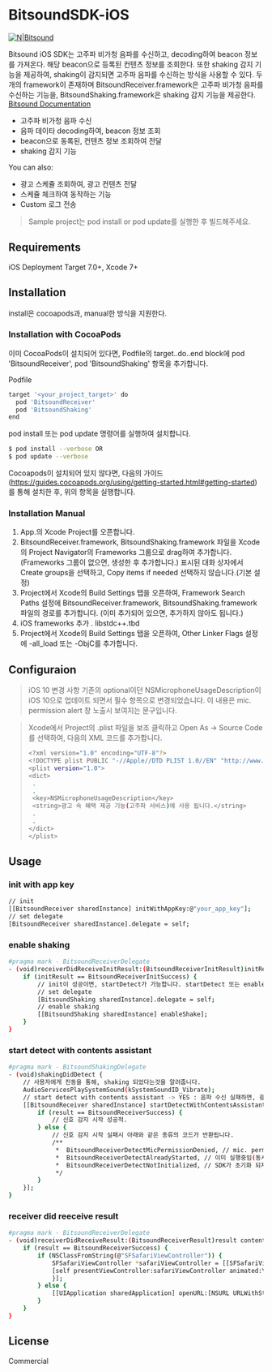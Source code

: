 # BitsoundSDK-iOS

[![N|Bitsound](https://daks2k3a4ib2z.cloudfront.net/580f2a6962cf032f7b75c078/5812f9cb4c0e119f5c2d04b6_overview_reduced-p-800x487.png)](http://bitsound.io/)

Bitsound iOS SDK는 고주파 비가청 음파를 수신하고, decoding하여 beacon 정보를 가져온다. 해당 beacon으로 등록된 컨텐츠 정보를 조회한다.
또한 shaking 감지 기능을 제공하여, shaking이 감지되면 고주파 음파를 수신하는 방식을 사용할 수 있다.
두 개의 framework이 존재하며 BitsoundReceiver.framework은 고주파 비가청 음파를 수신하는 기능을, BitsoundShaking.framework은 shaking 감지 기능을 제공한다. [Bitsound Documentation](https://docs.bitsound.io/v1.0/docs/introduction)

  - 고주파 비가청 음파 수신 
  - 음파 데이타 decoding하여, beacon 정보 조회
  - beacon으로 동록된, 컨텐츠 정보 조회하여 전달
  - shaking 감지 기능

You can also:
  - 광고 스케쥴 조회하여, 광고 컨텐츠 전달
  - 스케쥴 체크하여 동작하는 기능
  - Custom 로그 전송

> Sample project는 pod install or pod update를 실행한 후 빌드해주세요.

## Requirements
iOS Deployment Target 7.0+, Xcode 7+

## Installation

install은 cocoapods과, manual한 방식을 지원한다.

### Installation with CocoaPods
이미 CocoaPods이 설치되어 있다면, Podfile의 target..do..end block에 pod 'BitsoundReceiver', pod 'BitsoundShaking' 항목을 추가합니다.

Podfile
```sh
target '<your_project_target>' do
  pod 'BitsoundReceiver'
  pod 'BitsoundShaking'
end
```

pod install 또는 pod update 명령어를 실행하여 설치합니다.

```sh
$ pod install --verbose OR
$ pod update --verbose
```
Cocoapods이 설치되어 있지 않다면, 다음의 가이드(https://guides.cocoapods.org/using/getting-started.html#getting-started)를 통해 설치한 후, 위의 항목을 실행합니다.

### Installation Manual

1. App.의 Xcode Project를 오픈합니다.
2. BitsoundReceiver.framework, BitsoundShaking.framework 파일을 Xcode의 Project Navigator의 Frameworks 그룹으로 drag하여 추가합니다.(Frameworks 그룹이 없으면, 생성한 후 추가합니다.) 표시된 대화 상자에서 Create groups을 선택하고, Copy items if needed 선택하지 않습니다.(기본 설정)
3. Project에서 Xcode의 Build Settings 탭을 오픈하여, Framework Search Paths 설정에 BitsoundReceiver.framework, BitsoundShaking.framework 파일의 경로를 추가합니다. (이미 추가되어 있으면, 추가하지 않아도 됩니다.)
4. iOS frameworks 추가
. libstdc++.tbd
5. Project에서 Xcode의 Build Settings 탭을 오픈하여, Other Linker Flags 설정에 -all_load 또는 -ObjC를 추가합니다.

## Configuraion
> iOS 10 변경 사항
> 기존의 optional이던 NSMicrophoneUsageDescription이 iOS 10으로 업데이트 되면서 필수 항목으로 변경되었습니다. 이 내용은 mic. permission alert 창 노출시 보여지는 문구입니다.

> Xcode에서 Project의 .plist 파일을 보조 클릭하고 Open As -> Source Code를 선택하여, 다음의 XML 코드를 추가합니다.
> ```sh
> <?xml version="1.0" encoding="UTF-8"?>
> <!DOCTYPE plist PUBLIC "-//Apple//DTD PLIST 1.0//EN" "http://www.apple.com/DTDs/PropertyList-1.0.dtd">
> <plist version="1.0">
> <dict>
>  .
>  .
>  <key>NSMicrophoneUsageDescription</key>
>  <string>광고 속 혜택 제공 기능(고주파 서비스)에 사용 됩니다.</string>
>  .
>  .
> </dict>
> </plist>
> ```

## Usage
### init with app key
```sh
// init
[[BitsoundReceiver sharedInstance] initWithAppKey:@"your_app_key"];
// set delegate
[BitsoundReceiver sharedInstance].delegate = self;
```
### enable shaking
```sh
#pragma mark - BitsoundReceiverDelegate
- (void)receiverDidReceiveInitResult:(BitsoundReceiverInitResult)initResult error:(NSError *)error {
    if (initResult == BitsoundReceiverInitSuccess) {
        // init이 성공이면, startDetect가 가능합니다. startDetect 또는 enableShake + startDetect를 통해 신호를 감지합니다.
        // set delegate
        [BitsoundShaking sharedInstance].delegate = self;
        // enable shaking
        [[BitsoundShaking sharedInstance] enableShake];
    }
}
```
### start detect with contents assistant
```sh
#pragma mark - BitsoundShakingDelegate
- (void)shakingDidDetect {
    // 사용자에게 진동을 통해, shaking 되었다는것을 알려줍니다.
    AudioServicesPlaySystemSound(kSystemSoundID_Vibrate);
    // start detect with contents assistant -> YES : 음파 수신 실패하면, 광고 컨텐츠 조회, NO : 음파 수신 시도하고 종료
    [[BitsoundReceiver sharedInstance] startDetectWithContentsAssistant:NO detectResult:^(BitsoundReceiverDetectResult result) {
        if (result == BitsoundReceiverSuccess) {
            // 신호 감지 시작 성공적.
        } else {
            // 신호 감지 시작 실패시 아래와 같은 종류의 코드가 반환됩니다.
            /**
             *	BitsoundReceiverDetectMicPermissionDenied, // mic. permission denied
             *	BitsoundReceiverDetectAlreadyStarted, // 이미 실행중임(동시에 안됨)
             *	BitsoundReceiverDetectNotInitialized, // SDK가 초기화 되지 않음
             */
        }
    }];
}
```
### receiver did reeceive result
```sh
#pragma mark - BitsoundReceiverDelegate
- (void)receiverDidReceiveResult:(BitsoundReceiverResult)result contents:(BitsoundContentsModel *)contents {
    if (result == BitsoundReceiverSuccess) {
        if (NSClassFromString(@"SFSafariViewController")) {
            SFSafariViewController *safariViewController = [[SFSafariViewController alloc] initWithURL:[NSURL URLWithString: [contents getStrValue:@"url"]]];
            [self presentViewController:safariViewController animated:YES completion:^{
            }];
        } else {
            [[UIApplication sharedApplication] openURL:[NSURL URLWithString: [[contents getStrValue:@"url"] stringByAddingPercentEscapesUsingEncoding:NSUTF8StringEncoding]]];
        }
    }
}
```
License
----

Commercial
